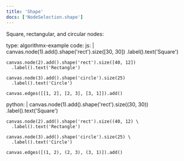 ```yaml
---
title: 'Shape'
docs: ['NodeSelection.shape']
---
```


Square, rectangular, and circular nodes:

<data type='yaml'>
type: algorithmx-example
code:
  js: |
    canvas.node(1).add().shape('rect').size([30, 30])
      .label().text('Square')
    
    canvas.node(2).add().shape('rect').size([40, 12])
      .label().text('Rectangle')
    
    canvas.node(3).add().shape('circle').size(25)
      .label().text('Circle')
    
    canvas.edges([[1, 2], [2, 3], [3, 1]]).add()
  python: |
    canvas.node(1).add().shape('rect').size((30, 30)) \
      .label().text('Square')
    
    canvas.node(2).add().shape('rect').size((40, 12) \
      .label().text('Rectangle')
    
    canvas.node(3).add().shape('circle').size(25) \
      .label().text('Circle')
    
    canvas.edges([(1, 2), (2, 3), (3, 1)]).add()
</data>
